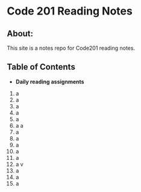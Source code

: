 # Code 201 Reading Notes


## About:
This site is a notes repo for Code201 reading notes.
## Table of Contents
- **Daily reading assignments**
1. a
2. a
3. a
4. a
5. a
6. a a
7. a
8. a
9. a 
10. a 
11. a 
12. a v
13. a
14. a
15. a
